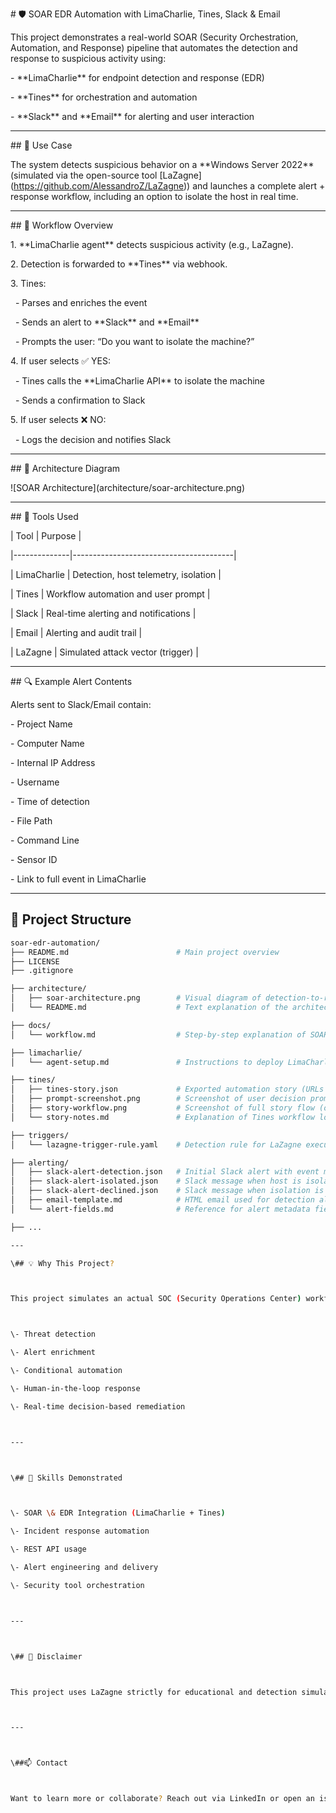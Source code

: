 \# 🛡️ SOAR EDR Automation with LimaCharlie, Tines, Slack \& Email



This project demonstrates a real-world SOAR (Security Orchestration, Automation, and Response) pipeline that automates the detection and response to suspicious activity using:



\- \*\*LimaCharlie\*\* for endpoint detection and response (EDR)

\- \*\*Tines\*\* for orchestration and automation

\- \*\*Slack\*\* and \*\*Email\*\* for alerting and user interaction



---



\## 🚨 Use Case



The system detects suspicious behavior on a \*\*Windows Server 2022\*\* (simulated via the open-source tool \[LaZagne](https://github.com/AlessandroZ/LaZagne)) and launches a complete alert + response workflow, including an option to isolate the host in real time.



---



\## 🔁 Workflow Overview



1\. \*\*LimaCharlie agent\*\* detects suspicious activity (e.g., LaZagne).

2\. Detection is forwarded to \*\*Tines\*\* via webhook.

3\. Tines:

&nbsp;  - Parses and enriches the event

&nbsp;  - Sends an alert to \*\*Slack\*\* and \*\*Email\*\*

&nbsp;  - Prompts the user: “Do you want to isolate the machine?”

4\. If user selects ✅ YES:

&nbsp;  - Tines calls the \*\*LimaCharlie API\*\* to isolate the machine

&nbsp;  - Sends a confirmation to Slack

5\. If user selects ❌ NO:

&nbsp;  - Logs the decision and notifies Slack



---



\## 📸 Architecture Diagram



!\[SOAR Architecture](architecture/soar-architecture.png)



---



\## 🧠 Tools Used



| Tool         | Purpose                                |

|--------------|----------------------------------------|

| LimaCharlie  | Detection, host telemetry, isolation   |

| Tines        | Workflow automation and user prompt    |

| Slack        | Real-time alerting and notifications   |

| Email        | Alerting and audit trail               |

| LaZagne      | Simulated attack vector (trigger)      |



---



\## 🔍 Example Alert Contents



Alerts sent to Slack/Email contain:



\- Project Name

\- Computer Name

\- Internal IP Address

\- Username

\- Time of detection

\- File Path

\- Command Line

\- Sensor ID

\- Link to full event in LimaCharlie



---



## 📁 Project Structure

```bash
soar-edr-automation/
├── README.md                        # Main project overview
├── LICENSE
├── .gitignore

├── architecture/
│   ├── soar-architecture.png        # Visual diagram of detection-to-response pipeline
│   └── README.md                    # Text explanation of the architecture

├── docs/
│   └── workflow.md                  # Step-by-step explanation of SOAR workflow

├── limacharlie/
│   └── agent-setup.md               # Instructions to deploy LimaCharlie agent

├── tines/
│   ├── tines-story.json             # Exported automation story (URLs randomized)
│   ├── prompt-screenshot.png        # Screenshot of user decision prompt
│   ├── story-workflow.png           # Screenshot of full story flow (optional)
│   └── story-notes.md               # Explanation of Tines workflow logic

├── triggers/
│   └── lazagne-trigger-rule.yaml    # Detection rule for LaZagne execution

├── alerting/
│   ├── slack-alert-detection.json   # Initial Slack alert with event metadata
│   ├── slack-alert-isolated.json    # Slack message when host is isolated
│   ├── slack-alert-declined.json    # Slack message when isolation is declined
│   ├── email-template.md            # HTML email used for detection alert
│   └── alert-fields.md              # Reference for alert metadata fields

├── ...

---

\## 💡 Why This Project?



This project simulates an actual SOC (Security Operations Center) workflow and highlights:



\- Threat detection  

\- Alert enrichment  

\- Conditional automation  

\- Human-in-the-loop response  

\- Real-time decision-based remediation



---



\## 🚀 Skills Demonstrated



\- SOAR \& EDR Integration (LimaCharlie + Tines)  

\- Incident response automation  

\- REST API usage  

\- Alert engineering and delivery  

\- Security tool orchestration



---



\## 🔐 Disclaimer



This project uses LaZagne strictly for educational and detection simulation purposes. No credentials were harvested or misused.



---



\##📫 Contact



Want to learn more or collaborate? Reach out via LinkedIn or open an issue.

